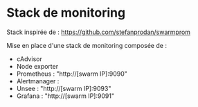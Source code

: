 # Stack de monitoring

Stack inspirée de : 
https://github.com/stefanprodan/swarmprom 

Mise en place d'une stack de monitoring composée de :
* cAdvisor
* Node exporter
* Prometheus : "http://[swarm IP]:9090"
* Alertmanager : 
* Unsee : "http://[swarm IP]:9093"
* Grafana : "http://[swarm IP]:9091"


